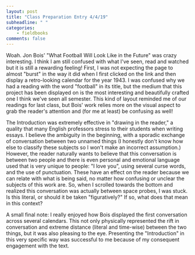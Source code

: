 ```yaml
---
layout: post
title: "Class Preparation Entry 4/4/19"
subheadline: " "
categories:
    - fieldbooks
comments: false
---
```


Woah. Jon Bois' "What Football Will Look Like in the Future" was crazy interesting. I think I am still confused with what I've seen, read and watched but it is still a rewarding feeling! First, I was not expecting the page to almost "burst" in the way it did when I first clicked on the link and then display a retro-looking calendar for the year 1943. I was confused why we had a reading with the word "football" in its title, but the medium that this project has been displayed on is the most interesting and beautifully crafted one I think we've seen all semester. This kind of layout reminded me of our readings for last class, but Bois' work relies more on the visual aspect to grab the reader's attention and (for me at least) be confusing as well! 

The Introduction was extremely effective in "drawing in the reader," a quality that many English professors stress to their students when writing essays. I believe the ambiguity in the beginning, with a sporadic exchange of conversation between two unnamed things (I honestly don't know how else to classify these subjects so I won't make an incorrect assumption.) However, the reader naturally wants to believe that this conversation is between two people and there is even personal and emotional language used that is very unique to people: "I love you", using several curse words, and the use of punctuation. These have an effect on the reader because we can relate with what is being said, no matter how confusing or unclear the subjects of this work are. So, when I scrolled towards the bottom and realized this conversation was actually between space probes, I was stuck. Is this literal, or should it be taken "figuratively?" If so, what does that mean in this context?

A small final note: I really enjoyed how Bois displayed the first conversation across several calendars. This not only physically represented the rift in conversation and extreme distance (literal and time-wise) between the two things, but it was also pleasing to the eye. Presenting the "Introduction" in this very specific way was successful to me because of my consequent engagement with the text. 


